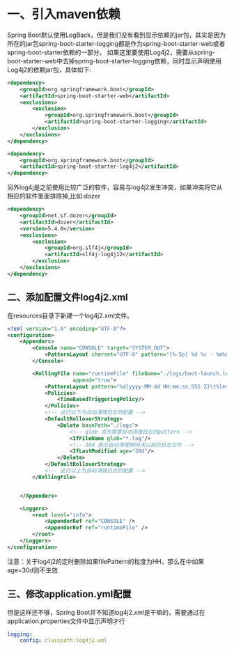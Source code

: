 # 一、引入maven依赖

Spring Boot默认使用LogBack，但是我们没有看到显示依赖的jar包，其实是因为所在的jar包spring-boot-starter-logging都是作为spring-boot-starter-web或者spring-boot-starter依赖的一部分。
如果这里要使用Log4j2，需要从spring-boot-starter-web中去掉spring-boot-starter-logging依赖，同时显示声明使用Log4j2的依赖jar包，具体如下:

```xml
<dependency>
    <groupId>org.springframework.boot</groupId>
    <artifactId>spring-boot-starter-web</artifactId>
    <exclusions>
        <exclusion>
            <groupId>org.springframework.boot</groupId>
            <artifactId>spring-boot-starter-logging</artifactId>
        </exclusion>
    </exclusions>
</dependency>

<dependency>
    <groupId>org.springframework.boot</groupId>
    <artifactId>spring-boot-starter-log4j2</artifactId>
</dependency>
```

另外log4j是之前使用比较广泛的软件，容易与log4j2发生冲突，如果冲突将它从相应的软件里面排除掉,比如:dozer

```xml
<dependency>
    <groupId>net.sf.dozer</groupId>
    <artifactId>dozer</artifactId>
    <version>5.4.0</version>
    <exclusions>
        <exclusion>
            <groupId>org.slf4j</groupId>
            <artifactId>slf4j-log4j12</artifactId>
        </exclusion>
    </exclusions>
</dependency>
```

## 二、添加配置文件log4j2.xml

在resources目录下新建一个log4j2.xml文件。

```xml
<?xml version="1.0" encoding="UTF-8"?>
<configuration>
    <Appenders>
        <Console name="CONSOLE" target="SYSTEM_OUT">
            <PatternLayout charset="UTF-8" pattern="[%-5p] %d %c - %m%n" />
        </Console>

        <RollingFile name="runtimeFile" fileName="./logs/boot-launch.log" filePattern="./logs/boot-launch-%d{yyyy-MM-dd}.log"
                     append="true">
            <PatternLayout pattern="%d{yyyy-MM-dd HH:mm:ss.SSS Z}\t%level\t%class\t%line\t%thread\t%msg%n"/>
            <Policies>
                <TimeBasedTriggeringPolicy/>
            </Policies>
            <!-- 此行以下为自动清理日志的配置 -->
            <DefaultRolloverStrategy>
                <Delete basePath="./logs">
                    <!-- glob 项为需要自动清理日志的pattern -->
                    <IfFileName glob="*.log"/>
                    <!-- 30d 表示自动清理掉30天以前的日志文件 -->
                    <IfLastModified age="30d"/>
                </Delete>
            </DefaultRolloverStrategy>
            <!-- 此行以上为自动清理日志的配置 -->
        </RollingFile>


    </Appenders>

    <Loggers>
        <root level="info">
            <AppenderRef ref="CONSOLE" />
            <AppenderRef ref="runtimeFile" />
        </root>
    </Loggers>
</configuration>
```

注意：关于log4j2的定时删除如果filePattern的粒度为HH，那么在中如果age=30d则不生效

## 三、修改application.yml配置

但是这样还不够，Spring Boot并不知道log4j2.xml是干嘛的，需要通过在application.properties文件中显示声明才行

```yaml
logging:
    config: classpath:log4j2.xml
```